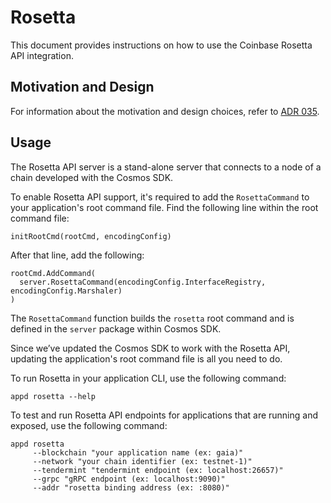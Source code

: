 <!--
order: false
parent:
  order: 2
-->

# Rosetta

This document provides instructions on how to use the Coinbase Rosetta API integration.

## Motivation and Design

For information about the motivation and design choices, refer to [ADR 035](../architecture/adr-035-rosetta-api-support.md).

## Usage

The Rosetta API server is a stand-alone server that connects to a node of a chain developed with the Cosmos SDK. 

To enable Rosetta API support, it's required to add the `RosettaCommand` to your application's root command file.
Find the following line within the root command file:

```
initRootCmd(rootCmd, encodingConfig)
```

After that line, add the following:

```
rootCmd.AddCommand(
  server.RosettaCommand(encodingConfig.InterfaceRegistry, encodingConfig.Marshaler)
)
```


The `RosettaCommand` function builds the `rosetta` root command and is defined in the `server` package within Cosmos SDK.

Since we’ve updated the Cosmos SDK to work with the Rosetta API, updating the application's root command file is all you need to do.

To run Rosetta in your application CLI, use the following command:

```
appd rosetta --help
```

To test and run Rosetta API endpoints for applications that are running and exposed, use the following command:

```
appd rosetta
     --blockchain "your application name (ex: gaia)"
     --network "your chain identifier (ex: testnet-1)"
     --tendermint "tendermint endpoint (ex: localhost:26657)"
     --grpc "gRPC endpoint (ex: localhost:9090)"
     --addr "rosetta binding address (ex: :8080)"
```
